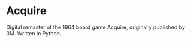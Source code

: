 # Acquire
Digital remaster of the 1964 board game Acquire, originally published by 3M. Written in Python.
